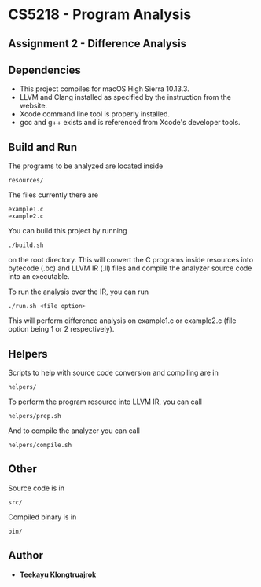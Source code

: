 # CS5218 - Program Analysis
## Assignment 2 - Difference Analysis

## Dependencies

* This project compiles for macOS High Sierra 10.13.3.
* LLVM and Clang installed as specified by the instruction from the website.
* Xcode command line tool is properly installed.
* gcc and g++ exists and is referenced from Xcode's developer tools.

## Build and Run

The programs to be analyzed are located inside
```
resources/
```
The files currently there are

```
example1.c
example2.c
```

You can build this project by running
```
./build.sh
```
on the root directory. This will convert the C programs inside resources into bytecode (.bc) and LLVM IR (.ll) files and compile the analyzer source code into an executable.

To run the analysis over the IR, you can run
```
./run.sh <file option>
```
This will perform difference analysis on example1.c or example2.c (file option being 1 or 2 respectively).

## Helpers

Scripts to help with source code conversion and compiling are in
```
helpers/
```
To perform the program resource into LLVM IR, you can call
```
helpers/prep.sh
```
And to compile the analyzer you can call
```
helpers/compile.sh
```

## Other

Source code is in
```
src/
```

Compiled binary is in
```
bin/
```

## Author

* **Teekayu Klongtruajrok**
